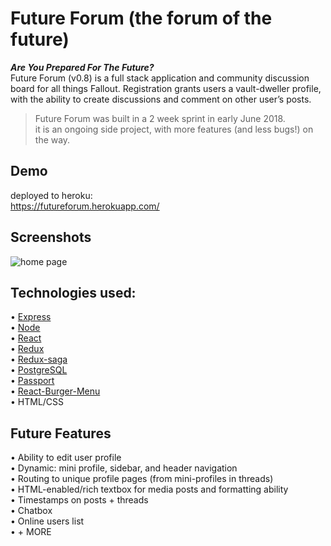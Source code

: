 # Future Forum (the forum of the future)
 **_Are You Prepared For The Future?_**\
 Future Forum (v0.8) is a full stack application and community discussion board for all things Fallout. 
 Registration grants users a vault-dweller profile, with the ability to create discussions and comment on other user’s posts.

 >Future Forum was built in a 2 week sprint in early June 2018.\
 >it is an ongoing side project, with more features (and less bugs!) on the way.

 ## Demo
deployed to heroku:\
https://futureforum.herokuapp.com/

 ## Screenshots

![home page](screenshots/futurforum1.png "home page")

 ## Technologies used:
 
• [Express](https://github.com/expressjs/express) \
• [Node](https://github.com/nodejs/node) \
• [React](https://github.com/reactjs) \
• [Redux](https://github.com/reduxjs/react-redux) \
• [Redux-saga](https://github.com/redux-saga/redux-saga) \
• [PostgreSQL](https://www.postgresql.org/) \
• [Passport](http://www.passportjs.org/) \
• [React-Burger-Menu](https://github.com/negomi/react-burger-menu) \
• HTML/CSS

## Future Features
• Ability to edit user profile\
• Dynamic: mini profile, sidebar, and header navigation\
• Routing to unique profile pages (from mini-profiles in threads)\
• HTML-enabled/rich textbox for media posts and formatting ability\
• Timestamps on posts + threads\
• Chatbox\
• Online users list\
• + MORE
